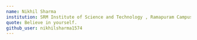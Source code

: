 ```yaml
---
name: Nikhil Sharma
institution: SRM Institute of Science and Technology , Ramapuram Campus
quote: Believe in yourself.
github_user: nikhilsharma1574
---
```


